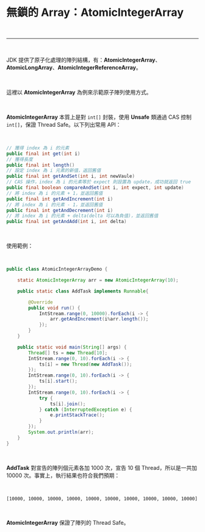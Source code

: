 # 無鎖的 Array：__AtomicIntegerArray__

<br>

-------

<br>

JDK 提供了原子化處理的陣列結構，有：__AtomicIntegerArray__、__AtomicLongArray__、__AtomicIntegerReferenceArray__。

<br>

這裡以 __AtomicIntegerArray__ 為例來示範原子陣列使用方式。

<br>

__AtomicIntegerArray__ 本質上是對 `int[]` 封裝，使用 __Unsafe__ 類通過 CAS 控制 `int[]`，保證 Thread Safe。以下列出常用 API：

<br>

```java
// 獲得 index 為 i 的元素
public final int get(int i)
// 獲得長度
public final int length()
// 設定 index 為 i 元素的新值，返回舊值
public final int getAndSet(int i, int newVaule)
// CAS 操作，index 為 i 的元素等於 expect 則設置為 update，成功就返回 true
public final boolean compareAndSet(int i, int expect, int update)
// 將 index 為 i 的元素 + 1，並返回舊值
public final int getAndIncrement(int i)
// 將 index 為 i 的元素 - 1，並返回舊值
public final int getAndDecrement(int i)
// 將 index 為 i 的元素 + delta(delta 可以為負值)，並返回舊值
public final int getAndAdd(int i, int delta)
```

<br>

使用範例：

<br>

```java
public class AtomicIntegerArrayDemo {

    static AtomicIntegerArray arr = new AtomicIntegerArray(10);

    public static class AddTask implements Runnable{

        @Override
        public void run() {
            IntStream.range(0, 10000).forEach(i -> {
                arr.getAndIncrement(i%arr.length());
            });
        }
    }

    public static void main(String[] args) {
        Thread[] ts = new Thread[10];
        IntStream.range(0, 10).forEach(i -> {
            ts[i] = new Thread(new AddTask());
        });
        IntStream.range(0, 10).forEach(i -> {
            ts[i].start();
        });
        IntStream.range(0, 10).forEach(i -> {
            try {
                ts[i].join();
            } catch (InterruptedException e) {
                e.printStackTrace();
            }
        });
        System.out.println(arr);
    }
}
```

<br>



__AddTask__ 對宣告的陣列個元素各加 1000 次，宣告 10 個 Thread，所以是一共加 10000 次。事實上，執行結果也符合我們預期：

<br>

```
[10000, 10000, 10000, 10000, 10000, 10000, 10000, 10000, 10000, 10000]
```

<br>

__AtomicIntegerArray__ 保證了陣列的 Thread Safe。